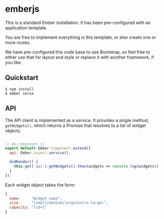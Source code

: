 # emberjs

This is a standard Ember installation.  It has been pre-configured with an
application template.

You are free to implement everything is this template, or else create one or
more routes.

We have pre-configured this code base to use Bootstrap, so feel free to either
use that for layout and style or replace it with another framework, if you like.

## Quickstart

```
$ npm install
$ ember serve
```

## API

The API client is implemented as a service. It provides a single method,
`getWidgets()`, which returns a Promise that resolves to a list of widget objects.

```javascript

// my-component.js
export default Ember.Component.extend({
  api: Ember.inject.service(),

  didRender() {
    this.get('api').getWidgets().then(widgets => console.log(widgets));
  }
});
```

Each widget object takes the form:
```javascript
{
  name:     "Widget name",
  size:     "(small|medium|large|extra-large)",
  capacity: "[\d+]"
}
```
